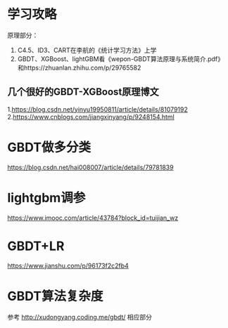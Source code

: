 # 学习攻略
原理部分：  
1. C4.5、ID3、CART在李航的《统计学习方法》上学
2. GBDT、XGBoost、lightGBM看《wepon-GBDT算法原理与系统简介.pdf》和https://zhuanlan.zhihu.com/p/29765582

## 几个很好的GBDT-XGBoost原理博文
1.https://blog.csdn.net/yinyu19950811/article/details/81079192  
2.https://www.cnblogs.com/jiangxinyang/p/9248154.html  

# GBDT做多分类
https://blog.csdn.net/hai008007/article/details/79781839

# lightgbm调参
https://www.imooc.com/article/43784?block_id=tuijian_wz

# GBDT+LR
https://www.jianshu.com/p/96173f2c2fb4

# GBDT算法复杂度
参考 http://xudongyang.coding.me/gbdt/ 相应部分
